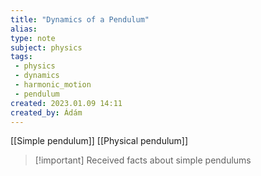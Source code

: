 ```yaml
---
title: "Dynamics of a Pendulum"
alias: 
type: note
subject: physics
tags:
 - physics
 - dynamics
 - harmonic_motion
 - pendulum
created: 2023.01.09 14:11
created_by: Ádám
---
```

[[Simple pendulum]]
[[Physical pendulum]]

>[!important] Received facts about simple pendulums
